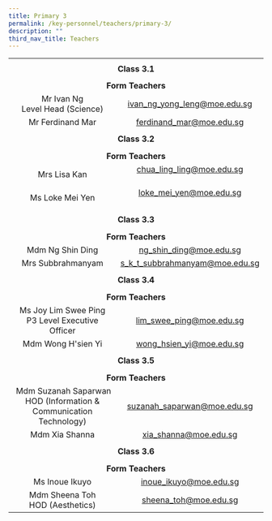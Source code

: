 ```yaml
---
title: Primary 3
permalink: /key-personnel/teachers/primary-3/
description: ""
third_nav_title: Teachers
---
```

<table style="margin-left: auto; margin-right: auto;" border="0" width="100%" cellspacing="0">
<tbody>
<tr>
<td style="text-align: center;" colspan="2" style="text-align: center;" height="41"><strong>Class 3.1</strong></td>
</tr>
	
<tr style="text-align: center;">
<td colspan="2" style="text-align: center;" height="25"><strong>Form Teachers</strong></td>
</tr>

<tr style="text-align: center;">
<td width="50%">Mr Ivan Ng<br/>Level Head (Science)</td>
<td width="50%"><a href="mailto:ivan_ng_yong_leng@moe.edu.sg" target="">ivan_ng_yong_leng@moe.edu.sg</a></td>
</tr>

<tr style="text-align: center;">
<td>
<div>Mr Ferdinand Mar</div>
</td>
<td><a href="mailto:ferdinand_mar@moe.edu.sg" target="">ferdinand_mar@moe.edu.sg</a></td>
</tr>

<tr style="text-align: center;">
<td colspan="2" style="text-align: center;" height="41"><strong>Class 3.2</strong></td>
</tr>

<tr style="text-align: center;">
<td colspan="2" style="text-align: center;" height="25"><strong>Form Teachers</strong></td>
</tr>

<tr style="text-align: center;">
<td width="50%">Mrs Lisa Kan</td>
<td><a href="mailto:chua_ling_ling@moe.edu.sg" target="">chua_ling_ling@moe.edu.sg</a><br /><br /></td>
</tr>

<tr style="text-align: center;">
<td>Ms Loke Mei Yen</td>
<td><a href="mailto:loke_mei_yen@moe.edu.sg" target="">loke_mei_yen@moe.edu.sg</a><br /><br /></td>
</tr>

<tr style="text-align: center;">
<td colspan="2" style="text-align: center;" height="41"><strong>Class 3.3</strong></td>
</tr>
	
<tr style="text-align: center;">
<td colspan="2" style="text-align: center;" height="25"><strong>Form Teachers</strong></td>
</tr>
	
<tr style="text-align: center;">
<td>Mdm Ng Shin Ding</td>
<td><a href="mailto:ng_shin_ding@moe.edu.sg" target="">ng_shin_ding@moe.edu.sg</a></td>
</tr>
	
<tr style="text-align: center;">
<td>
<div>Mrs Subbrahmanyam</div>
</td>
<td><a href="mailto:s_k_t_subbrahmanyam@moe.edu.sg)@moe.edu.sg" target="">s_k_t_subbrahmanyam@moe.edu.sg</a></td>
</tr>
	
<tr style="text-align: center;">
<td colspan="2" style="text-align: center;" height="41"><strong>Class 3.4</strong></td>
</tr>
	
<tr style="text-align: center;">
<td colspan="2" style="text-align: center;" height="25"><strong>Form Teachers</strong></td>
</tr>
	
<tr style="text-align: center;">
<td width="50%">Ms Joy Lim Swee Ping<br />P3 Level Executive Officer</td>
<td width="50%"><a href="mailto:lim_swee_ping@moe.edu.sg" target="">lim_swee_ping@moe.edu.sg</a></td>
</tr>
	
<tr style="text-align: center;">
<td>Mdm Wong H'sien Yi</td>
<td><a href="mailto: wong_hsien_yi@moe.edu.sg" target="">wong_hsien_yi@moe.edu.sg</a></td>
</tr>
	
<tr style="text-align: center;">
<td colspan="2" style="text-align: center;" height="41"><strong>Class 3.5</strong></td>
</tr>
	
<tr style="text-align: center;">
<td colspan="2" style="text-align: center;" height="25"><strong>Form Teachers</strong></td>
</tr>
	
<tr style="text-align: center;">
<td> Mdm Suzanah Saparwan <br/>
HOD (Information & Communication Technology)</td>
<td><a href="mailto:suzanah_saparwan@moe.edu.sg" target="">suzanah_saparwan@moe.edu.sg</a></td>
</tr>
	
<tr style="text-align: center;">
<td>
<div>Mdm Xia Shanna</div>
</td>
<td><a href="mailto:xia_shanna@moe.edu.sg" target="">xia_shanna@moe.edu.sg</a></td>
</tr>
	
<tr style="text-align: center;">
<td colspan="2" style="text-align: center;" height="41"><strong>Class 3.6</strong></td>
</tr>
	
<tr style="text-align: center;">
<td colspan="2" style="text-align: center;" height="25"><strong>Form Teachers</strong></td>
</tr>
<tr style="text-align: center;">
<td>Ms Inoue Ikuyo</td>
<td><a href="mailto:inoue_ikuyo@moe.edu.sg" target="">inoue_ikuyo@moe.edu.sg</a></td>
</tr>
	
<tr style="text-align: center;">
<td>Mdm Sheena Toh<br/>HOD (Aesthetics)</td>
<td><a href="mailto:sheena_toh@moe.edu.sg" target="">sheena_toh@moe.edu.sg</a></td>
</tr>
</tbody>
</table>